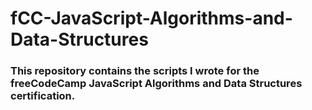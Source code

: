 # fCC-JavaScript-Algorithms-and-Data-Structures
### This repository contains the scripts I wrote for the freeCodeCamp JavaScript Algorithms and Data Structures certification.
